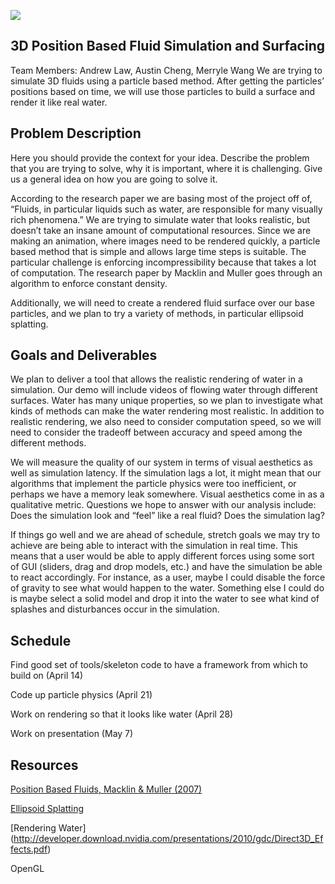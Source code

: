 ![](https://cs184.eecs.berkeley.edu/uploads/article_images/32_1.jpg)

## 3D Position Based Fluid Simulation and Surfacing

Team Members: Andrew Law, Austin Cheng, Merryle Wang
We are trying to simulate 3D fluids using a particle based method. After getting the particles’ positions based on time, we will use those particles to build a surface and render it like real water. 

## Problem Description

Here you should provide the context for your idea. Describe the problem that you are trying to solve, why it is important, where it is challenging. Give us a general idea on how you are going to solve it.

According to the research paper we are basing most of the project off of, “Fluids, in particular liquids such as water, are responsible for many visually rich phenomena.” We are trying to simulate water that looks realistic, but doesn’t take an insane amount of computational resources. Since we are making an animation, where images need to be rendered quickly, a particle based method that is simple and allows large time steps is suitable. The particular challenge is enforcing incompressibility because that takes a lot of computation. The research paper by Macklin and Muller goes through an algorithm to enforce constant density.

Additionally, we will need to create a rendered fluid surface over our base particles, and we plan to try a variety of methods, in particular ellipsoid splatting.


## Goals and Deliverables

We plan to deliver a tool that allows the realistic rendering of water in a simulation. Our demo will include videos of flowing water through different surfaces. Water has many unique properties, so we plan to investigate what kinds of methods can make the water rendering most realistic. In addition to realistic rendering, we also need to consider computation speed, so we will need to consider the tradeoff between accuracy and speed among the different methods. 

We will measure the quality of our system in terms of visual aesthetics as well as simulation latency. If the simulation lags a lot, it might mean that our algorithms that implement the particle physics were too inefficient, or perhaps we have a memory leak somewhere. Visual aesthetics come in as a qualitative metric. Questions we hope to answer with our analysis include: 
Does the simulation look and “feel” like a real fluid? Does the simulation lag?

If things go well and we are ahead of schedule, stretch goals we may try to achieve are being able to interact with the simulation in real time. This means that a user would be able to apply different forces using some sort of GUI (sliders, drag and drop models, etc.) and have the simulation be able to react accordingly. For instance, as a user, maybe I could disable the force of gravity to see what would happen to the water. Something else I could do is maybe select a solid model and drop it into the water to see what kind of splashes and disturbances occur in the simulation.

## Schedule

Find good set of tools/skeleton code to have a framework from which to build on (April 14)

Code up particle physics (April 21)

Work on rendering so that it looks like water (April 28)

Work on presentation (May 7)

## Resources

[Position Based Fluids, Macklin & Muller (2007) ](http://mmacklin.com/pbf_sig_preprint.pdf)

[Ellipsoid Splatting](http://www.cs.rug.nl/~roe/courses/acg/rendering)

[Rendering Water] (http://developer.download.nvidia.com/presentations/2010/gdc/Direct3D_Effects.pdf)

OpenGL

